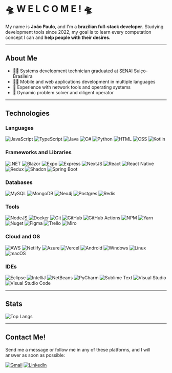 # 🛸 W E L C O M E ! 🛸

My name is **João Paulo**, and I'm a **brazilian full-stack developer**. Studying development tools since 2022, my goal is to learn every computation concept I can and **help people with their desires.**

---

## About Me

- 👨‍🎓 Systems development technician graduated at SENAI Suiço-Brasileira
- 🧑‍💻 Mobile and web applications development in multiple languages
- 🛜 Experience with network tools and operating systems
- 🦾 Dynamic problem solver and diligent operator

---

## Technologies

### **Languages**

![JavaScript](https://img.shields.io/badge/JavaScript-F7DF1E?logo=javascript&logoColor=000)
![TypeScript](https://img.shields.io/badge/TypeScript-3178C6?logo=typescript&logoColor=fff)
![Java](https://img.shields.io/badge/Java-%23ED8B00.svg?logo=openjdk&logoColor=white)
![C#](https://custom-icon-badges.demolab.com/badge/C%23-%23239120.svg?logo=cshrp&logoColor=white)
![Python](https://img.shields.io/badge/Python-3776AB?logo=python&logoColor=fff)
![HTML](https://img.shields.io/badge/HTML-%23E34F26.svg?logo=html5&logoColor=white)
![CSS](https://img.shields.io/badge/CSS-1572B6?logo=css3&logoColor=fff)
![Kotlin](https://img.shields.io/badge/Kotlin-%237F52FF.svg?logo=kotlin&logoColor=white)

### **Frameworks and Libraries**

![.NET](https://img.shields.io/badge/.NET-512BD4?logo=dotnet&logoColor=fff)
![Blazor](https://img.shields.io/badge/Blazor-512BD4?logo=blazor&logoColor=fff)
![Expo](https://img.shields.io/badge/Expo-000020?logo=expo&logoColor=fff)
![Express](https://img.shields.io/badge/Express.js-%23404d59.svg?logo=express&logoColor=%2361DAFB)
![NextJS](https://img.shields.io/badge/Next.js-black?logo=next.js&logoColor=white)
![React](https://img.shields.io/badge/React-%2320232a.svg?logo=react&logoColor=%2361DAFB)
![React Native](https://img.shields.io/badge/React_Native-%2320232a.svg?logo=react&logoColor=%2361DAFB)
![Redux](https://img.shields.io/badge/Redux-764ABC?logo=redux&logoColor=fff)
![Shadcn](https://img.shields.io/badge/shadcn%2Fui-000?logo=shadcnui&logoColor=fff)
![Spring Boot](https://img.shields.io/badge/Spring%20Boot-6DB33F?logo=springboot&logoColor=fff)

### **Databases**

![MySQL](https://img.shields.io/badge/MySQL-4479A1?logo=mysql&logoColor=fff)
![MongoDB](https://img.shields.io/badge/MongoDB-%234ea94b.svg?logo=mongodb&logoColor=white)
![Neo4j](https://img.shields.io/badge/Neo4j-008CC1?logo=neo4j&logoColor=white)
![Postgres](https://img.shields.io/badge/Postgres-%23316192.svg?logo=postgresql&logoColor=white)
![Redis](https://img.shields.io/badge/Redis-%23DD0031.svg?logo=redis&logoColor=white)

### **Tools**

![NodeJS](https://img.shields.io/badge/Node.js-6DA55F?logo=node.js&logoColor=white)
![Docker](https://img.shields.io/badge/Docker-2496ED?logo=docker&logoColor=fff)
![Git](https://img.shields.io/badge/Git-F05032?logo=git&logoColor=fff)
![GitHub](https://img.shields.io/badge/GitHub-%23121011.svg?logo=github&logoColor=white)
![GitHub Actions](https://img.shields.io/badge/GitHub_Actions-2088FF?logo=github-actions&logoColor=white)
![NPM](https://img.shields.io/badge/npm-CB3837?logo=npm&logoColor=fff)
![Yarn](https://img.shields.io/badge/Yarn-2C8EBB?logo=yarn&logoColor=fff)
![Nuget](https://img.shields.io/badge/NuGet-004880?logo=nuget&logoColor=fff)
![Figma](https://img.shields.io/badge/Figma-F24E1E?logo=figma&logoColor=white)
![Trello](https://img.shields.io/badge/Trello-0052CC?logo=trello&logoColor=fff)
![Miro](https://img.shields.io/badge/Miro-050038?logo=miro&logoColor=fff)

### **Cloud and OS**

![AWS](https://img.shields.io/badge/AWS-%23FF9900.svg?logo=amazon-web-services&logoColor=white)
![Netlify](https://img.shields.io/badge/Netlify-%23000000.svg?logo=netlify&logoColor=#00C7B7)
![Azure](https://custom-icon-badges.demolab.com/badge/Microsoft%20Azure-0089D6?logo=msazure&logoColor=white)
![Vercel](https://img.shields.io/badge/Vercel-%23000000.svg?logo=vercel&logoColor=white)
![Android](https://img.shields.io/badge/Android-3DDC84?logo=android&logoColor=white)
![Windows](https://custom-icon-badges.demolab.com/badge/Windows-0078D6?logo=windows11&logoColor=white)
![Linux](https://img.shields.io/badge/Linux-FCC624?logo=linux&logoColor=black)
![macOS](https://img.shields.io/badge/macOS-000000?logo=apple&logoColor=F0F0F0)

### **IDEs**

![Eclipse](https://img.shields.io/badge/Eclipse-FE7A16.svg?logo=Eclipse&logoColor=white)
![IntelliJ](https://img.shields.io/badge/IntelliJIDEA-000000.svg?logo=intellij-idea&logoColor=white)
![NetBeans](https://img.shields.io/badge/NetBeans%20IDE-1B6AC6.svg?logo=apache-netbeans-ide&logoColor=white)
![PyCharm](https://img.shields.io/badge/PyCharm-000?logo=pycharm&logoColor=fff)
![Sublime Text](https://img.shields.io/badge/Sublime%20Text-%23575757.svg?logo=sublime-text&logoColor=important)
![Visual Studio](https://custom-icon-badges.demolab.com/badge/Visual%20Studio-5C2D91.svg?&logo=visual-studio&logoColor=white)
![Visual Studio Code](https://custom-icon-badges.demolab.com/badge/Visual%20Studio%20Code-0078d7.svg?logo=vsc&logoColor=white)

---

## Stats

![Top Langs](https://github-readme-stats.vercel.app/api/top-langs/?username=jpcsantana&layout=compact&langs_count=7&theme=dracula)

---

## Contact Me!

Send me a message or follow me in any of these platforms, and I will answer as soon as possible:

[![Gmail](https://img.shields.io/badge/Gmail-D14836?logo=gmail&logoColor=white)](mailto:jpcsantana401@gmail.com)
[![LinkedIn](https://img.shields.io/badge/Linkedin-%230077B5.svg?logo=linkedin&logoColor=white)](https://www.linkedin.com/in/jpcota/)
